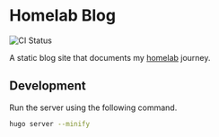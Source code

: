 # Homelab Blog
![CI Status](https://github.com/kaybinwang/homelab-blog/actions/workflows/build.yaml/badge.svg)

A static blog site that documents my
[homelab](https://github.com/kaybinwang/homelab) journey.

## Development
Run the server using the following command.
```bash
hugo server --minify
```
